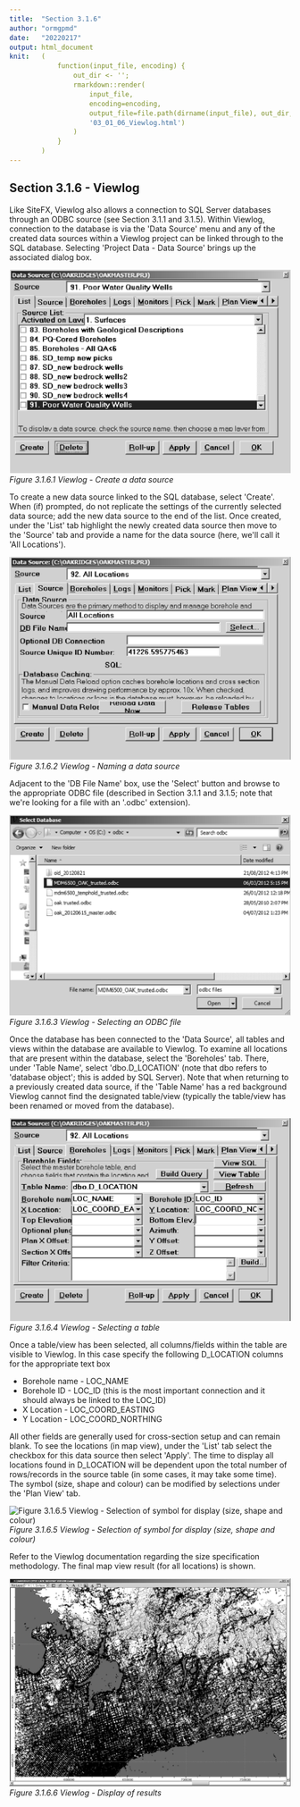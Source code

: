 ```yaml
---
title:  "Section 3.1.6"
author: "ormgpmd"
date:   "20220217"
output: html_document
knit:   (
            function(input_file, encoding) {
                out_dir <- '';
                rmarkdown::render(
                    input_file,
                    encoding=encoding,
                    output_file=file.path(dirname(input_file), out_dir,
                    '03_01_06_Viewlog.html')
                )
            }
        )
---
```


## Section 3.1.6 - Viewlog

Like SiteFX, Viewlog also allows a connection to SQL Server databases through an ODBC source (see Section 3.1.1 and 3.1.5).  Within Viewlog, connection to the database is via the 'Data Source' menu and any of the created data sources within a Viewlog project can be linked through to the SQL database.  Selecting 'Project Data - Data Source' brings up the associated dialog box.

![Figure 3.1.6.1 Viewlog - Create a data source](f03_01_06_01.jpg)
*Figure 3.1.6.1 Viewlog - Create a data source*

To create a new data source linked to the SQL database, select 'Create'.  When (if) prompted, do not replicate the settings of the currently selected data source; add the new data source to the end of the list.  Once created, under the 'List' tab highlight the newly created data source then move to the 'Source' tab and provide a name for the data source (here, we'll call it 'All Locations').  

![Figure 3.1.6.2 Viewlog - Naming a data source](f03_01_06_02.jpg)
*Figure 3.1.6.2 Viewlog - Naming a data source*

Adjacent to the 'DB File Name' box, use the 'Select' button and browse to the appropriate ODBC file (described in Section 3.1.1 and 3.1.5; note that we're looking for a file with an '.odbc' extension).

![Figure 3.1.6.3 Viewlog - Selecting an ODBC file](f03_01_06_03.jpg)
*Figure 3.1.6.3 Viewlog - Selecting an ODBC file*

Once the database has been connected to the 'Data Source', all tables and views within the database are available to Viewlog.  To examine all locations that are present within the database, select the 'Boreholes' tab.  There, under 'Table Name', select 'dbo.D_LOCATION' (note that dbo refers to 'database object'; this is added by SQL Server).  Note that when returning to a previously created data source, if the 'Table Name' has a red background Viewlog cannot find the designated table/view (typically the table/view has been renamed or moved from the database).

![Figure 3.1.6.4 Viewlog - Selecting a table](f03_01_06_04.jpg)
*Figure 3.1.6.4 Viewlog - Selecting a table*

Once a table/view has been selected, all columns/fields within the table are visible to Viewlog.  In this case specify the following D_LOCATION columns for the appropriate text box

* Borehole name - LOC_NAME
* Borehole ID - LOC_ID (this is the most important connection and it should always be linked to the LOC_ID)
* X Location - LOC_COORD_EASTING
* Y Location - LOC_COORD_NORTHING

All other fields are generally used for cross-section setup and can remain blank.  To see the locations (in map view), under the 'List' tab select the checkbox for this data source then select 'Apply'.  The time to display all locations found in D_LOCATION will be dependent upon the total number of rows/records in the source table (in some cases, it may take some time).  The symbol (size, shape and colour) can be modified by selections under the 'Plan View' tab. 

![Figure 3.1.6.5 Viewlog - Selection of symbol for display (size, shape and
colour)](f03_01_06_05.jpg)*Figure 3.1.6.5 Viewlog - Selection of symbol for 
display (size, shape and colour)*

Refer to the Viewlog documentation regarding the size specification methodology.  The final map view result (for all locations) is shown.

![Figure 3.1.6.6 Viewlog - Display of results](f03_01_06_06.jpg)
*Figure 3.1.6.6 Viewlog - Display of results*

